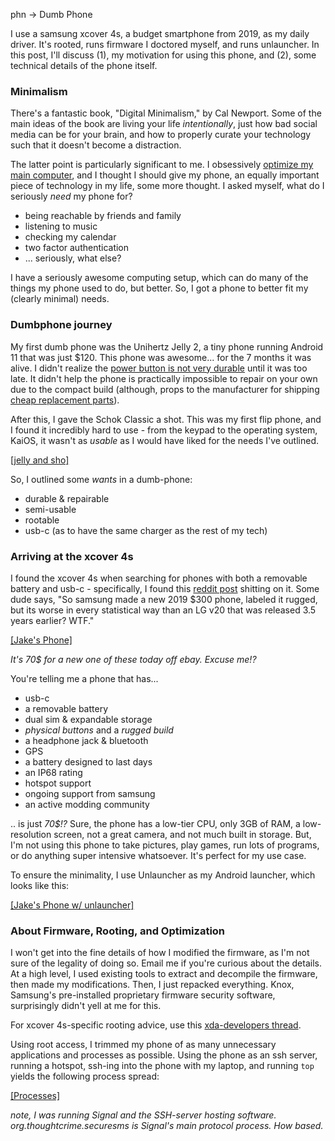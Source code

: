 phn -> Dumb Phone

I use a samsung xcover 4s, a budget smartphone from 2019, as my daily driver. It's rooted, runs firmware I doctored myself, and runs unlauncher. In this post, I'll discuss (1), my motivation for using this phone, and (2), some technical details of the phone itself.  

### Minimalism 
There's a fantastic book, "Digital Minimalism," by Cal Newport. Some of the main ideas of the book are living your life *intentionally*, just how bad social media can be for your brain, and how to properly curate your technology such that it doesn't become a distraction. 

The latter point is particularly significant to me. I obsessively [optimize my main computer](https://github.com/JakeGinesin/dotfiles), and I thought I should give my phone, an equally important piece of technology in my life, some more thought. I asked myself, what do I seriously *need* my phone for? 

- being reachable by friends and family
- listening to music
- checking my calendar
- two factor authentication
- ... seriously, what else?

I have a seriously awesome computing setup, which can do many of the things my phone used to do, but better. So, I got a phone to better fit my (clearly minimal) needs.

### Dumbphone journey
My first dumb phone was the Unihertz Jelly 2, a tiny phone running Android 11 that was just $120. This phone was awesome... for the 7 months it was alive. I didn't realize the [power button is not very durable](https://www.reddit.com/r/UnihertzJelly2/comments/rxa238/power_button_malfunction/) until it was too late. It didn't help the phone is practically impossible to repair on your own due to the compact build (although, props to the manufacturer for shipping [cheap replacement parts](https://www.unihertz.com/products/replacement-parts-for-jelly-2)). 

After this, I gave the Schok Classic a shot. This was my first flip phone, and I found it incredibly hard to use - from the keypad to the operating system, KaiOS, it wasn't as *usable* as I would have liked for the needs I've outlined.  

[[jelly and sho]](/media/jelly_schok.jpg)

So, I outlined some *wants* in a dumb-phone:
- durable & repairable
- semi-usable
- rootable
- usb-c (as to have the same charger as the rest of my tech)

### Arriving at the xcover 4s
I found the xcover 4s when searching for phones with both a removable battery and usb-c - specifically, I found this [reddit post](https://www.reddit.com/r/lgv20/comments/c0k254/samsung_xcover_4s_the_only_phone_with_both/) shitting on it. Some dude says, "So samsung made a new 2019 $300 phone, labeled it rugged, but its worse in every statistical way than an LG v20 that was released 3.5 years earlier? WTF." 

[[Jake's Phone]](/media/4s.jpg)

*It's 70$ for a new one of these today off ebay. Excuse me!?*

You're telling me a phone that has...
- usb-c 
- a removable battery
- dual sim & expandable storage
- *physical buttons* and a *rugged build*
- a headphone jack & bluetooth
- GPS
- a battery designed to last days
- an IP68 rating
- hotspot support
- ongoing support from samsung 
- an active modding community

.. is just *70$!?* Sure, the phone has a low-tier CPU, only 3GB of RAM, a low-resolution screen, not a great camera, and not much built in storage. But, I'm not using this phone to take pictures, play games, run lots of programs, or do anything super intensive whatsoever. It's perfect for my use case. 

To ensure the minimality, I use Unlauncher as my Android launcher, which looks like this:

[[Jake's Phone w/ unlauncher]](/media/4s_unlauncher.jpg)

### About Firmware, Rooting, and Optimization
I won't get into the fine details of how I modified the firmware, as I'm not sure of the legality of doing so. Email me if you're curious about the details. At a high level, I used existing tools to extract and decompile the firmware, then made my modifications. Then, I just repacked everything. Knox, Samsung's pre-installed proprietary firmware security software, surprisingly didn't yell at me for this.

For xcover 4s-specific rooting advice, use this [xda-developers thread](https://forum.xda-developers.com/t/how-to-root-samsung-galaxy-x-cover-4s-enterprise-edition-sm-g398f.3948620/). 

Using root access, I trimmed my phone of as many unnecessary applications and processes as possible. Using the phone as an ssh server, running a hotspot, ssh-ing into the phone with my laptop, and running `top` yields the following process spread:  

[[Processes]](/media/4s_processes.png)

*note, I was running Signal and the SSH-server hosting software. org.thoughtcrime.securesms is Signal's main protocol process. How based.*
